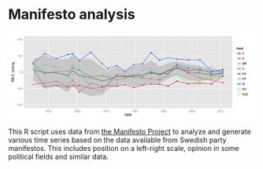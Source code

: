 # Manifesto analysis

![RILE score of Swedish parties over time](sample.png?raw=true)

This R script uses data from [the Manifesto Project][manifesto-project] to analyze and generate various time series based on the data available from Swedish party manifestos. This includes position on a left-right scale, opinion in some political fields and similar data.

[manifesto-project]: https://manifesto-project.wzb.eu
